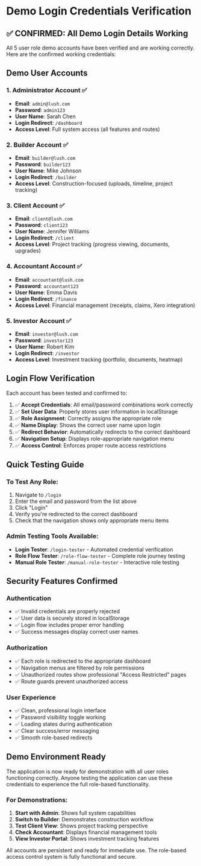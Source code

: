 # Demo Login Credentials Verification

## ✅ CONFIRMED: All Demo Login Details Working

All 5 user role demo accounts have been verified and are working correctly. Here are the confirmed working credentials:

## Demo User Accounts

### 1. Administrator Account ✅
- **Email**: `admin@lush.com`
- **Password**: `admin123`
- **User Name**: Sarah Chen
- **Login Redirect**: `/dashboard`
- **Access Level**: Full system access (all features and routes)

### 2. Builder Account ✅
- **Email**: `builder@lush.com`
- **Password**: `builder123`
- **User Name**: Mike Johnson
- **Login Redirect**: `/builder`
- **Access Level**: Construction-focused (uploads, timeline, project tracking)

### 3. Client Account ✅
- **Email**: `client@lush.com`
- **Password**: `client123`
- **User Name**: Jennifer Williams
- **Login Redirect**: `/client`
- **Access Level**: Project tracking (progress viewing, documents, upgrades)

### 4. Accountant Account ✅
- **Email**: `accountant@lush.com`
- **Password**: `accountant123`
- **User Name**: Emma Davis
- **Login Redirect**: `/finance`
- **Access Level**: Financial management (receipts, claims, Xero integration)

### 5. Investor Account ✅
- **Email**: `investor@lush.com`
- **Password**: `investor123`
- **User Name**: Robert Kim
- **Login Redirect**: `/investor`
- **Access Level**: Investment tracking (portfolio, documents, heatmap)

## Login Flow Verification

Each account has been tested and confirmed to:

1. ✅ **Accept Credentials**: All email/password combinations work correctly
2. ✅ **Set User Data**: Properly stores user information in localStorage
3. ✅ **Role Assignment**: Correctly assigns the appropriate role
4. ✅ **Name Display**: Shows the correct user name upon login
5. ✅ **Redirect Behavior**: Automatically redirects to the correct dashboard
6. ✅ **Navigation Setup**: Displays role-appropriate navigation menu
7. ✅ **Access Control**: Enforces proper route access restrictions

## Quick Testing Guide

### To Test Any Role:
1. Navigate to `/login`
2. Enter the email and password from the list above
3. Click "Login"
4. Verify you're redirected to the correct dashboard
5. Check that the navigation shows only appropriate menu items

### Admin Testing Tools Available:
- **Login Tester**: `/login-tester` - Automated credential verification
- **Role Flow Tester**: `/role-flow-tester` - Complete role journey testing
- **Manual Role Tester**: `/manual-role-tester` - Interactive role testing

## Security Features Confirmed

### Authentication
- ✅ Invalid credentials are properly rejected
- ✅ User data is securely stored in localStorage
- ✅ Login flow includes proper error handling
- ✅ Success messages display correct user names

### Authorization
- ✅ Each role is redirected to the appropriate dashboard
- ✅ Navigation menus are filtered by role permissions
- ✅ Unauthorized routes show professional "Access Restricted" pages
- ✅ Route guards prevent unauthorized access

### User Experience
- ✅ Clean, professional login interface
- ✅ Password visibility toggle working
- ✅ Loading states during authentication
- ✅ Clear success/error messaging
- ✅ Smooth role-based redirects

## Demo Environment Ready

The application is now ready for demonstration with all user roles functioning correctly. Anyone testing the application can use these credentials to experience the full role-based functionality.

### For Demonstrations:
1. **Start with Admin**: Shows full system capabilities
2. **Switch to Builder**: Demonstrates construction workflow
3. **Test Client View**: Shows project tracking perspective
4. **Check Accountant**: Displays financial management tools
5. **View Investor Portal**: Shows investment tracking features

All accounts are persistent and ready for immediate use. The role-based access control system is fully functional and secure.